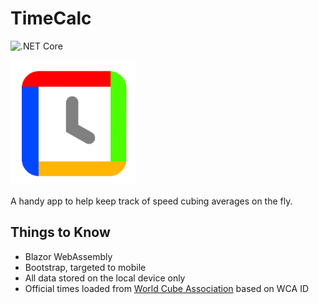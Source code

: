 # TimeCalc
![.NET Core](https://github.com/michaelrp/TimeCalc/workflows/.NET%20Core/badge.svg?branch=main)

<img src="assets/icon-512-alpha.png" alt="TimeCalc" width="200" height="200">

A handy app to help keep track of speed cubing averages on the fly.

## Things to Know
- Blazor WebAssembly
- Bootstrap, targeted to mobile
- All data stored on the local device only
- Official times loaded from [World Cube Association](https://www.worldcubeassociation.org/) based on WCA ID
